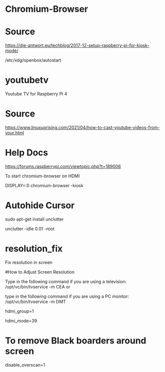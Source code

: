 
# Chromium-Browser
# Source
https://die-antwort.eu/techblog/2017-12-setup-raspberry-pi-for-kiosk-mode/

 /etc/xdg/openbox/autostart

# youtubetv
Youtube TV for Raspberry Pi 4

# Source
https://www.linuxuprising.com/2021/04/how-to-cast-youtube-videos-from-your.html

# Help Docs
https://forums.raspberrypi.com/viewtopic.php?t=189006

To start chromium-browser on HDMI

DISPLAY=:0 chromium-browser -kiosk

# Autohide Cursor
sudo apt-get install unclutter

unclutter -idle 0.01 -root


# resolution_fix
Fix resolution in screen

#How to Adjust Screen Resolution

Type in the following command if you are using a television: /opt/vc/bin/tvservice -m CEA or

type in the following command if you are using a PC monitor: /opt/vc/bin/tvservice -m DMT

hdmi_group=1

hdmi_mode=39


# To remove Black boarders around screen
disable_overscan=1
